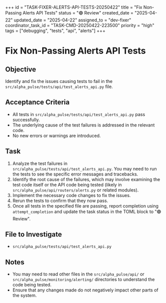 +++
id = "TASK-FIXER-ALERTS-API-TESTS-20250422"
title = "Fix Non-Passing Alerts API Tests"
status = "🟣 Review"
created_date = "2025-04-22"
updated_date = "2025-04-22"
assigned_to = "dev-fixer"
coordinator_task_id = "TASK-CMD-20250422-223500"
priority = "high"
tags = ["debugging", "tests", "api", "alerts"]
+++

# Fix Non-Passing Alerts API Tests

## Objective
Identify and fix the issues causing tests to fail in the `src/alpha_pulse/tests/api/test_alerts_api.py` file.

## Acceptance Criteria
- All tests in `src/alpha_pulse/tests/api/test_alerts_api.py` pass successfully.
- The underlying cause of the test failures is addressed in the relevant code.
- No new errors or warnings are introduced.

## Task
1. Analyze the test failures in `src/alpha_pulse/tests/api/test_alerts_api.py`. You may need to run the tests to see the specific error messages and tracebacks.
2. Identify the root cause of the failures, which may involve examining the test code itself or the API code being tested (likely in `src/alpha_pulse/api/routers/alerts.py` or related modules).
3. Implement the necessary code changes to fix the issues.
4. Rerun the tests to confirm that they now pass.
5. Once all tests in the specified file are passing, report completion using `attempt_completion` and update the task status in the TOML block to "🟣 Review".

## File to Investigate
- `src/alpha_pulse/tests/api/test_alerts_api.py`

## Notes
- You may need to read other files in the `src/alpha_pulse/api/` or `src/alpha_pulse/monitoring/alerting/` directories to understand the code being tested.
- Ensure that any changes made do not negatively impact other parts of the system.